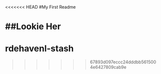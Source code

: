 <<<<<<< HEAD
#My First Readme

##Lookie Her
=======
# rdehavenl-stash
>>>>>>> 67893d097eccc24dddbb5615004e6427809cab9e
